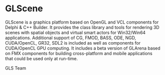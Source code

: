 # GLScene
GLScene is a graphics platform based on OpenGL and VCL components for Delphi & C++ Builder. 
It provides the class library and tools for rendering 3D scenes 
with spatial objects and virtual smart actors for Win32/Win64 applications. 
Additional support of CG, FMOD, BASS, ODE, NGD, CUDA/OpenCL, GR32, SDL2 is included
as well as components for CUDA/OpenCL GPU computing. 
It includes a beta version of GLArena based on FMX components for building
cross-platform and mobile applications that could be used only at run-time.

GLS Team
